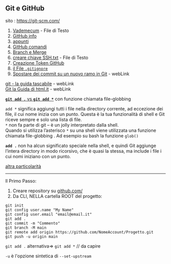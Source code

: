 ## Git e GitHub
sito : https://git-scm.com/
1. [Vademecum](./GitHub%20Vademecum.txt) - File di Testo
1. [GitHub info](./GitHub_info.md)
1. [appunti](./Appunti.md)
1. [GitHub comandi](./GitHub_comandi.md)
1. [Branch e Merge](./Branch_e_Merge.md)
1. [creare chiave SSH.txt](./creare_chiave_SSH.md) - File di Testo
1. [Creazione Token GitHub](./Creazione_Token_GitHub.md)
1. [il File `.gitignore`](./File_gitignore.md)
1. [Spostare dei commit su un nuovo ramo in Git](https://devdev.it/spostare-dei-commit-su-un-nuovo-ramo-in-git-703/) - webLink  

[git - la guida tascabile](https://rogerdudler.github.io/git-guide/index.it.html) - webLink  
[Git la Guida di html.it](https://www.html.it/guide/git-la-guida/) - webLink  

[**`git add .`**  vs **`git add *`**](https://www.yocker.com/42992/git-add-asterisco-vs-git-add-periodo.html) con funzione chiamata file-globbing   


`add *` significa aggiungi tutti i file nella directory corrente, ad eccezione dei file, il cui nome inizia con un punto. Questa è la tua funzionalità di shell e Git riceve sempre e solo una lista di file.  
`*` non fa parte di git – è un jolly interpretato dalla shell.  
Quando si utilizza l’asterisco `*` su una shell viene utilizzata una funzione chiamata file-globbing . Ad esempio su bash la funzione `glob()` 

**`add .`** non ha alcun significato speciale nella shell, e quindi Git aggiunge l’intera directory in modo ricorsivo, che è quasi la stessa, ma include i file i cui nomi iniziano con un punto.

[altra particolarità](https://it.coderbridge.com/questions/1c07bcf648a142a4a938aa7d48f960a8)  

---
Il Primo Passo:

1. Creare repository su [github.com/](https://github.com/)
2. Da CLI, NELLA cartella ROOT del progetto:
```console
git init
git config user.name "My Name"
git config user.email "email@email.it"
git add .
git commit -m "Commento"
git branch -M main
git remote add origin https://github.com/NomeAccount/Progetto.git
git push -u origin main
```

`git add .`  alternativa=> `git add *` // da capire

`-u` è l'opzione sintetica di `--set-upstream`